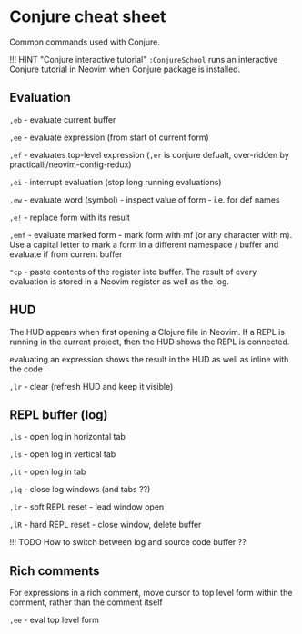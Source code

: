 # Conjure cheat sheet

Common commands used with Conjure.

!!! HINT "Conjure interactive tutorial"
    `:ConjureSchool` runs an interactive Conjure tutorial in Neovim when Conjure package is installed.


## Evaluation

`,eb` - evaluate current buffer

`,ee` - evaluate expression (from start of current form)

`,ef` - evaluates top-level expression (`,er` is conjure defualt, over-ridden by practicalli/neovim-config-redux)

`,ei` - interrupt evaluation (stop long running evaluations)

`,ew` - evaluate word (symbol) - inspect value of form - i.e. for def names

`,e!` - replace form with its result

`,emf` - evaluate marked form - mark form with mf (or any character with m). Use a capital letter to mark a form in a different namespace / buffer and evaluate if from current buffer

`"cp` - paste contents of the register into buffer. The result of every evaluation is stored in a Neovim register as well as the log.


## HUD

The HUD appears when first opening a Clojure file in Neovim.  If a REPL is running in the current project, then the HUD shows the REPL is connected.

evaluating an expression shows the result in the HUD as well as inline with the code

`,lr` - clear (refresh HUD and keep it visible)


## REPL buffer (log)

`,ls` - open log in horizontal tab

`,ls` - open log in vertical tab

`,lt` - open log in tab

`,lq` - close log windows (and tabs ??)

`,lr` - soft REPL reset - lead window open

`,lR` - hard REPL reset - close window, delete buffer


!!! TODO
    How to switch between log and source code buffer ??


## Rich comments

For expressions in a rich comment, move cursor to top level form within the comment, rather than the comment itself

`,ee` - eval top level form
